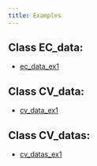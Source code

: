 ```yaml
---
title: Examples
---
```




## Class EC_data:
   
-   [ec_data_ex1](ec_data_ex1)



## Class CV_data:
   
-   [cv_data_ex1](cv_data_ex1)


## Class CV_datas:
-   [cv_datas_ex1](cv_datas_ex1)

